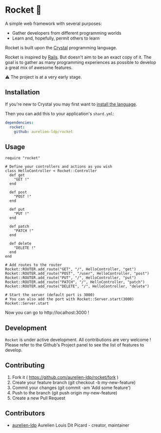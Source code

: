 # Rocket 🚀

A simple web framework with several purposes:
- Gather developers from different programming worlds
- Learn and, hopefully, permit others to learn

Rocket is built upon the [Crystal](https://github.com/crystal-lang/crystal) programming language.

Rocket is inspired by [Rails](https://github.com/rails/rails). But doesn't aim to
be an exact copy of it. The goal is to gather as many programming experiences as
possible to develop a great mix of awesome features.

⚠️ The project is at a very early stage.

## Installation

If you're new to Crystal you may first want to
[install the language](https://crystal-lang.org/docs/installation/index.html).

Then you can add this to your application's `shard.yml`:

```yaml
dependencies:
  rocket:
    github: aurelien-ldp/rocket
```


## Usage


```crystal
require "rocket"

# Define your controllers and actions as you wish
class HelloController < Rocket::Controller
  def get
    "GET !"
  end

  def post
    "POST !"
  end

  def put
    "PUT !"
  end

  def patch
    "PATCH !"
  end

  def delete
    "DELETE !"
  end
end

# Add routes to the router
Rocket::ROUTER.add_route("GET", "/", HelloController, "get")
Rocket::ROUTER.add_route("POST", "/user", HelloController, "post")
Rocket::ROUTER.add_route("PUT", "/", HelloController, "put")
Rocket::ROUTER.add_route("PATCH", "/", HelloController, "patch")
Rocket::ROUTER.add_route("DELETE", "/", HelloController, "delete")

# Start the server (default port is 3000)
# You can also add the port with Rocket::Server.start(3000)
Rocket::Server.start
```

Now you can go to http://localhost:3000 !


## Development

`Rocket` is under active development. All contributions are very welcome !
Please refer to the Github's Project panel to see the list of features to develop.

## Contributing

1. Fork it ( https://github.com/aurelien-ldp/rocket/fork )
2. Create your feature branch (git checkout -b my-new-feature)
3. Commit your changes (git commit -am 'Add some feature')
4. Push to the branch (git push origin my-new-feature)
5. Create a new Pull Request

## Contributors

- [aurelien-ldp](https://github.com/aurelien-ldp) Aurelien Louis Dit Picard - creator, maintainer
